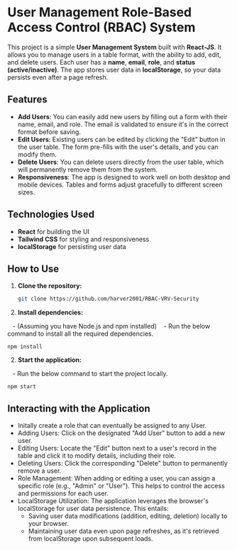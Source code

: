 # User Management Role-Based Access Control (RBAC) System

This project is a simple **User Management System** built with **React-JS**. It allows you to manage users in a table format, with the ability to add, edit, and delete users. Each user has a **name**, **email**, **role**, and **status (active/inactive)**. The app stores user data in **localStorage**, so your data persists even after a page refresh.


## Features

- **Add Users**: You can easily add new users by filling out a form with their name, email, and role. The email is validated to ensure it's in the correct format before saving.
- **Edit Users**: Existing users can be edited by clicking the "Edit" button in the user table. The form pre-fills with the user's details, and you can modify them.
- **Delete Users**: You can delete users directly from the user table, which will permanently remove them from the system.
- **Responsiveness**: The app is designed to work well on both desktop and mobile devices. Tables and forms adjust gracefully to different screen sizes.
  

## Technologies Used

- **React** for building the UI
- **Tailwind CSS** for styling and responsiveness
- **localStorage** for persisting user data


## How to Use

1. **Clone the repository:**

   ```bash
   git clone https://github.com/harver2001/RBAC-VRV-Security

2. **Install dependencies:**

   - (Assuming you have Node.js and npm installed)
   - Run the below command to install all the required dependencies.
   
    npm install

2. **Start the application:**

   - Run the below command to start the project locally.
   
    npm start


## Interacting with the Application

- Initally create a role that can eventually be assigned to any User.
- Adding Users: Click on the designated "Add User" button to add a new user.
- Editing Users: Locate the "Edit" button next to a user's record in the table and click it to modify details, including their role.
- Deleting Users: Click the corresponding "Delete" button to permanently remove a user.
- Role Management: When adding or editing a user, you can assign a specific role (e.g., "Admin" or "User"). This helps to control the access and permissions for each user.
- LocalStorage Utilization: The application leverages the browser's localStorage for user data persistence. This entails:
    - Saving user data modifications (addition, editing, deletion) locally to your browser.
    - Maintaining user data even upon page refreshes, as it's retrieved from localStorage upon subsequent loads.
